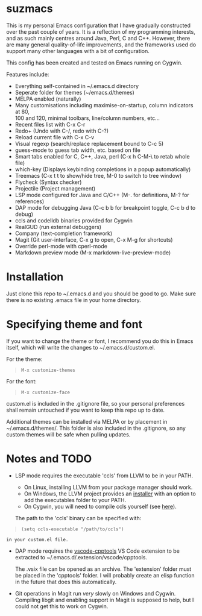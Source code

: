 

# suzmacs
This is my personal Emacs configuration that I have gradually constructed over
the past couple of years. It is a reflection of my programming interests, and
as such mainly centres around Java, Perl, C and C++. However, there are many
general quality-of-life improvements, and the frameworks used do support many
other languages with a bit of configuration.

This config has been created and tested on Emacs running on Cygwin.

Features include:  

  - Everything self-contained in ~/.emacs.d directory  
  - Seperate folder for themes (~/emacs.d/themes)  
  - MELPA enabled (naturally)  
  - Many customisations including maximise-on-startup, column indicators at 80,  
    100 and 120, minimal toolbars, line/column numbers, etc...  
  - Recent files list with C-x C-r  
  - Redo+ (Undo with C-/, redo with C-?)  
  - Reload current file with C-x C-v  
  - Visual regexp (search/replace replacement bound to C-c 5)  
  - guess-mode to guess tab width, etc. based on file
  - Smart tabs enabled for C, C++, Java, perl (C-x h C-M-\ to retab whole file)  
  - which-key (Displays keybinding completions in a popup automatically)  
  - Treemacs (C-x t t to show/hide tree, M-0 to switch to tree window)  
  - Flycheck (Syntax checker)  
  - Projectile (Project management)  
  - LSP mode configured for Java and C/C++ (M-. for definitions, M-? for references)  
  - DAP mode for debugging Java (C-c b b for breakpoint toggle, C-c b d to debug)  
  - ccls and codelldb binaries provided for Cygwin
  - RealGUD (run external debuggers)  
  - Company (text-completion framework)  
  - Magit (Git user-interface, C-x g to open, C-x M-g for shortcuts)  
  - Override perl-mode with cperl-mode  
  - Markdown preview mode (M-x markdown-live-preview-mode)  

# Installation
Just clone this repo to ~/.emacs.d and you should be good to go. Make sure there
is no existing .emacs file in your home directory.

# Specifying theme and font
If you want to change the theme or font, I recommend you do this in Emacs
itself, which will write the changes to ~/.emacs.d/custom.el.

For the theme:

> `M-x customize-themes`

For the font:

> `M-x customize-face`

custom.el is included in the .gitignore file, so your personal preferences
shall remain untouched if you want to keep this repo up to date.

Additional themes can be installed via MELPA or by placement in ~/.emacs.d/themes/.
This folder is also included in the .gitignore, so any custom themes will be safe
when pulling updates.

# Notes and TODO

  - LSP mode requires the executable 'ccls' from LLVM to be in your PATH.  
	- On Linux, installing LLVM from your package manager should work.  
	- On Windows, the LLVM project provides an [installer](https://releases.llvm.org/)
      with an option to add the executables folder to your PATH.  
    - On Cygwin, you will need to compile ccls yourself (see [here](https://github.com/MaskRay/ccls/wiki/Build)).  
	
	The path to the 'ccls' binary can be specified with:  
	
  > `(setq ccls-executable "/path/to/ccls")`
	
	in your custom.el file.  
	
  - DAP mode requires the [vscode-cpptools](https://github.com/microsoft/vscode-cpptools)
    VS Code extension to be extracted to ~/.emacs.d/.extension/vscode/cpptools.  
  
    The .vsix file can be opened as an archive. The 'extension' folder must be
	placed in the 'cpptools' folder. I will probably create an elisp function
	in the future that does this automatically.  
	
  - Git operations in Magit run *very* slowly on Windows and Cygwin. Compiling
	libgit and enabling support in Magit is supposed to help, but I could not
	get this to work on Cygwin.  

